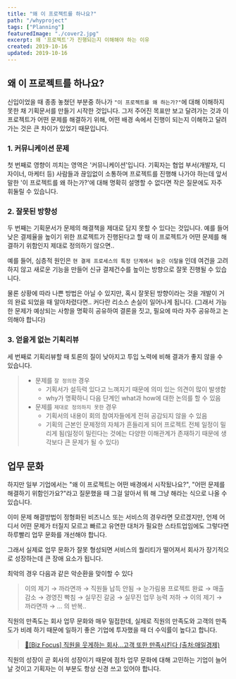 ```yaml
---
title: "왜 이 프로젝트를 하나요?"
path: "/whyproject"
tags: ["Planning"]
featuredImage: "./cover2.jpg"
excerpt: 왜 '프로젝트'가 진행되는지 이해해야 하는 이유
created: 2019-10-16
updated: 2019-10-16
---
```


## 왜 이 프로젝트를 하나요?

신입이었을 때 종종 놓쳤던 부분중 하나가 `"이 프로젝트를 왜 하는가?"`에 대해 이해하지 못한 채 기획문서를 만들기 시작한 것입니다. 그저 주어진 목표만 보고 달려가는 것과 이 프로젝트가 어떤 문제를 해결하기 위해, 어떤 배경 속에서 진행이 되는지 이해하고 달려가는 것은 큰 차이가 있었기 때문입니다.

### 1. 커뮤니케이션 문제
첫 번째로 영향이 끼치는 영역은 '커뮤니케이션'입니다. 기획자는 협업 부서(개발자, 디자이너, 마케터 등) 사람들과 끊임없이 소통하며 프로젝트를 진행해 나가야 하는데 앞서 말한 '이 프로젝트를 왜 하는가?'에 대해 명확히 설명할 수 없다면 작은 질문에도 자주 휘둘릴 수 있습니다.

### 2. 잘못된 방향성
두 번째는 기획문서가 문제의 해결책을 제대로 담지 못할 수 있다는 것입니다. 예를 들어 낮은 결제율을 높이기 위한 프로젝트가 진행된다고 할 때 이 프로젝트가 어떤 문제를 해결하기 위함인지 제대로 정의하기 않으면..

예를 들어, 심층적 원인은 `현 결제 프로세스의 특정 단계에서 높은 이탈율` 인데 여건을 고려하지 않고 새로운 기능을 만들어 신규 결제건수를 높이는 방향으로 잘못 진행될 수 있습니다.

물론 상황에 따라 나쁜 방법은 아닐 수 있지만, 혹시 잘못된 방향이라는 것을 개발이 거의 완료 되었을 때 알아차렸다면.. 커다란 리소스 손실이 일어나게 됩니다. (그래서 가능한 문제가 예상되는 사항을 명확히 공유하여 결론을 짓고, 필요에 따라 자주 공유하고 논의해야 합니다)

### 3. 얻을게 없는 기획리뷰
세 번째로 기획리뷰할 때 토론의 질이 낮아지고 투입 노력에 비해 결과가 좋지 않을 수 있습니다.
> - 문제를 `잘 정의한` 경우
>    - 기획서가 설득력 있다고 느껴지기 때문에 의미 있는 의견이 많이 발생함
>    - why가 명확하니 다음 단계인 what과 how에 대한 논의를 할 수 있음
> - 문제를 `제대로 정의하지 못한` 경우
>    - 기획서의 내용이 회의 참여자들에게 전혀 공감되지 않을 수 있음
>    - 기획의 근본인 문제정의 자체가 흔들리게 되어 프로젝트 전체 일정이 밀리게 됨(일정이 밀린다는 것에는 다양한 이해관계가 존재하기 때문에 생각보다 큰 문제가 될 수 있다)

## 업무 문화

하지만 일부 기업에서는 "왜 이 프로젝트는 어떤 배경에서 시작됬나요?", "어떤 문제를 해결하기 위함인가요?"라고 질문했을 때 그걸 알아서 뭐 해 그냥 해라는 식으로 나올 수 있습니다.

이미 문제 해결방법이 정형화된 비즈니스 또는 서비스의 경우라면 모르겠지만, 언제 어디서 어떤 문제가 터질지 모르고 빠르고 유연한 대처가 필요한 스타트업임에도 그렇다면 하루빨리 업무 문화를 개선해야 합니다.

그래서 실제로 업무 문화가 잘못 형성되면 서비스의 퀄리티가 떨어져서 회사가 장기적으로 성장하는데 큰 장애 요소가 됩니다.

최악의 경우 다음과 같은 악순환을 맞이할 수 있다
> 이의 제기 → 까라면까 → 직원들 납득 안됨 → 눈가림용 프로젝트 완료 → 매출 감소 → 경영진 빡침 → 실무진 갈굼 → 실무진 업무 능력 저하 → 이의 제기 → 까라면까 → ... 의 반복..

직원의 만족도는 회사 업무 문화와 매우 밀접한데, 실제로 직원의 만족도와 고객의 만족도가 비례 하기 때문에 일하기 좋은 기업에 투자했을 때 더 수익률이 높다고 합니다.

> <a href="https://www.mk.co.kr/news/business/view/2016/11/802217/" target="_blank">🔗[Biz Focus] 직원을 웃게하는 회사…고객 또한 만족시킨다 (출처:매일경제)</a>

직원의 성장이 곧 회사의 성장이기 때문에 점차 업무 문화에 대해 고민하는 기업이 늘어날 것이고 기획자는 이 부분도 항상 신경 쓰고 있어야 합니다.